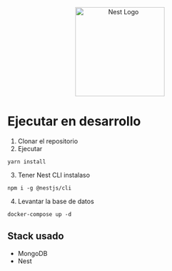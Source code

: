 <p align="center">
  <a href="http://nestjs.com/" target="blank"><img src="https://nestjs.com/img/logo-small.svg" width="200" alt="Nest Logo" /></a>
</p>

[circleci-image]: https://img.shields.io/circleci/build/github/nestjs/nest/master?token=abc123def456
[circleci-url]: https://circleci.com/gh/nestjs/nest

# Ejecutar en desarrollo

1. Clonar el repositorio
2. Ejecutar
```
yarn install
```
3. Tener Nest CLI instalaso
```
npm i -g @nestjs/cli
```
4. Levantar la base de datos
```
docker-compose up -d
```

## Stack usado

* MongoDB
* Nest